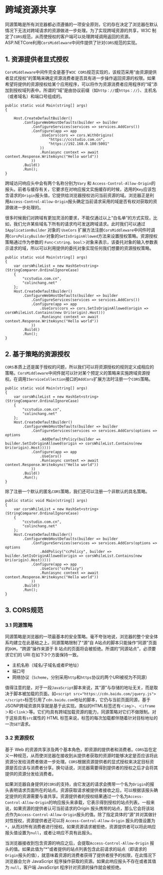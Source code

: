 # 跨域资源共享

同源策略是所有浏览器都必须遵循的一项安全原则，它的存在决定了浏览器在默认情况下无法对跨域请求的资源做进一步处理。为了实现跨域资源的共享，W3C 制定了`CORS`规范，从而使授权的客户端可以处理跨域调用返回的资源。ASP.NETCore利用`CorsMiddleware`中间件提供了针对`CORS`规范的实现。

## 1. 资源提供者显式授权
`CorsMiddleware`中间件完全是基于`W3C CORS`规范实现的，该规范采用“由资源提供者显式授权”的策略来确定资源消费者是否具有进一步操作返回资源的权限。如果希望将提供的资源授权给某个应用程序，可以将作为资源消费者应用程序的“域”添加到授权域列表中。所谓的“域”是由协议前缀（如`http：//`或`https：//`）、主机名（或者域名）和端口号组成的。

```csharp{5,7-10}
public static void Main(string[] args)
{
    
    Host.CreateDefaultBuilder()
        .ConfigureWebHostDefaults(builder => builder
            .ConfigureServices(services => services.AddCors())
            .Configure(app => app
                .UseCors(cors => cors.WithOrigins(
                    "https://ccstudio.com.cn",
                    "https://192.168.0.100:5001"
                ))
                .Run(async context => await context.Response.WriteAsync("Hello world"))
            ))
        .Build()
        .Run();
}
```
跨域访问响应头中会有两个名称分别为`Vary` 和 `Access-Control-Allow-Origin`的报头。前者与缓存有关，它要求在对响应报文实施缓存的时候，选用的`Key`应该包含请求的`Origin`报头值，它提供给浏览器授权访问当前资源的域。浏览器正是利用`Access-Control-Allow-Origin`报头确定当前请求采用的域是否有权对获取的资源做进一步处理的。

很多时候我们对跨域有更加灵活的要求，不能仅通过以上“白名单”的方式实现，比如，我们允许某些域名下所有的请求均可发送跨域请求。此时我们可以通过 `IApplicationBuilder` 对象的 `UseCors` 扩展方法注册`CorsMiddleware`中间件时调用`CorsPolicyBuilder`对象的`SetIsOriginAllowed`方法来设置授权策略。资源授权策略通过作为参数的 `Func＜string，bool＞`对象来表示，该委托对象的输入参数表示请求的域，所以可以利用提供的委托对象实现任何我们想要的资源授权策略。

```csharp{3-7,10,12}
public static void Main(string[] args)
{
    var corsWhileList = new HashSet<string>(StringComparer.OrdinalIgnoreCase)
    {
        "ccstudio.com.cn",
        "colinchang.net"
    };
    Host.CreateDefaultBuilder()
        .ConfigureWebHostDefaults(builder => builder
            .ConfigureServices(services => services.AddCors())
            .Configure(app => app
                .UseCors(cors => cors.SetIsOriginAllowed(origin => corsWhileList.Contains(new Uri(origin).Host)))
                .Run(async context => await context.Response.WriteAsync("Hello world"))
            ))
        .Build()
        .Run();
}
```

## 2. 基于策略的资源授权
`CORS`本质上还是属于授权的问题，所以我们可以将资源授权的规则定义成相应的策略，`CorsMiddleware`中间件就可以针对某个预定义的策略来实施跨域资源授权。在调用`IServiceCollection`接口的`AddCors`扩展方法时注册一个`CORS`策略。

```csharp{10-11,13}
public static void Main(string[] args)
{
    var corsWhileList = new HashSet<string>(StringComparer.OrdinalIgnoreCase)
    {
        "ccstudio.com.cn",
        "colinchang.net"
    };
    Host.CreateDefaultBuilder()
        .ConfigureWebHostDefaults(builder => builder
            .ConfigureServices(services => services.AddCors(options => options
                .AddDefaultPolicy(builder => builder.SetIsOriginAllowed(origin => corsWhileList.Contains(new Uri(origin).Host)))))
            .Configure(app => app
                .UseCors()
                .Run(async context => await context.Response.WriteAsync("Hello world"))
            ))
        .Build()
        .Run();
}
```
除了注册一个默认的匿名`CORS`策略，我们还可以注册一个非默认的具名策略。
```csharp{10-11,13}
public static void Main(string[] args)
{
    var corsWhileList = new HashSet<string>(StringComparer.OrdinalIgnoreCase)
    {
        "ccstudio.com.cn",
        "colinchang.net"
    };
    Host.CreateDefaultBuilder()
        .ConfigureWebHostDefaults(builder => builder
            .ConfigureServices(services => services.AddCors(options => options
                .AddPolicy("ccPolicy", builder => builder.SetIsOriginAllowed(origin => corsWhileList.Contains(new Uri(origin).Host)))))
            .Configure(app => app
                .UseCors("ccPolicy")
                .Run(async context => await context.Response.WriteAsync("Hello world"))
            ))
        .Build()
        .Run();
}
```

## 3. CORS规范
### 3.1 同源策略
同源策略是浏览器的一项最基本的安全策略。毫不夸张地说，浏览器的整个安全体系均建立在此基础之上。同源策略限制了“源”自 A站点的脚本只能操作“同源”页面的`DOM`，“跨源”操作来源于 B 站点的页面将会被拒绝。所谓的“同源站点”，必须要求它们的 URI 在如下3个方面保持一致。
* 主机名称（域名/子域名或者IP地址）
* 端口号
* 网络协议（`Scheme`，分别采用`http`和`https`协议的两个URI被视为不同源）

值得注意的是，对于一段`JavaScript`脚本来说，其“源”与存储的地址无关，而是取决于脚本被加载的页面。如`<script src="https://cdn.baidu.com/jquery.js"></script>`标签引用了`cdn.baidu.com`地址的脚本，它仍与当前页面同源，基于JSONP跨域资源共享就是基于此实现。类似的HTML标签还有`＜img＞`、`＜iframe＞`和`＜link＞`等。它们均具有跨域加载资源的能力，同源策略对它们不做限制。对于这些具有`src`属性的 HTML 标签来说，标签的每次加载都伴随着针对目标地址的一次`GET`请求。

### 3.2 资源授权
基于 Web 的资源共享涉及两个基本角色，即资源的提供者和消费者。`CORS`旨在定义一种规范，从而使浏览器在接收到从提供者获取的资源时能够决定是否应该将此资源分发给消费者做进一步处理。`CORS`根据资源提供者的显式授权来决定目标资源是否应该与消费者分享。换句话说，浏览器需要得到提供者的授权之后才会将其提供的资源分发给消费者。

如果浏览器自身提供对`CORS`的支持，由它发送的请求会携带一个名为`Origin`的报头表明请求页面所在的站点。资源获取请求被提供者接收之后，可以根据该报头确定提供的资源需要与谁共享。资源提供者的授权结果通过一个名为`Access-Control-Allow-Origin`的响应报头来承载，它表示得到授权的站点列表。一般来说，如果资源的提供者认可当前请求的Origin 报头携带的站点，那么它会将该站点作为`Access-Control-Allow-Origin`报头的值。除了指定具体的“源”并对其做针对性授权，资源提供者还可以将 `Access-Control-Allow-Origin` 报头的值设置为`*`，从而对所有消费者进行授权。如果资源请求被拒绝，资源提供者可以将此响应报头值设置为`null`，或者让响应不具有此报头。

当浏览器接收到包含资源的响应之后，会提取`Access-Control-Allow-Origin` 报头的值。如果此值为“*”或者提供的站点列表包含此前请求的站点（即请求的`Origin`报头的值），就意味着资源的消费者获得了提供者授予的权限，在此情况下浏览器会允许 JavaScript 程序操作获取的资源。如果此响应报头不存在或者其值为 `null`，客户端 JavaScript 程序针对资源的操作就会被拒绝。